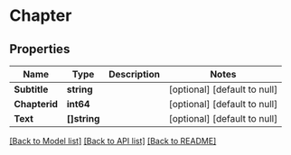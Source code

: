 # Chapter

## Properties
Name | Type | Description | Notes
------------ | ------------- | ------------- | -------------
**Subtitle** | **string** |  | [optional] [default to null]
**Chapterid** | **int64** |  | [optional] [default to null]
**Text** | **[]string** |  | [optional] [default to null]

[[Back to Model list]](../README.md#documentation-for-models) [[Back to API list]](../README.md#documentation-for-api-endpoints) [[Back to README]](../README.md)


